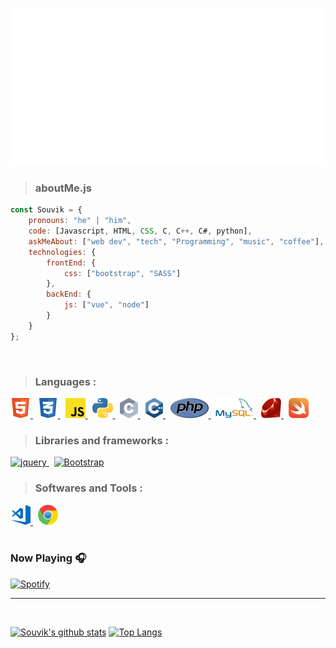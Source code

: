 <!-- > ### Hi there 👋 Welcome to my GitHub Account! I'm Souvik Das, full stack developer.... -->

<!-- <h3 style="border-left: 3px solid gray; padding-left: 10px;"> Hi there 👋 Welcome to my GitHub Account! I'm Souvik Das, full stack developer.... </h3> -->

<!-- **SouvikDas-git/SouvikDas-git** is a ✨ _special_ ✨ repository because its `README.md` (this file) appears on your GitHub profile.

Here are some ideas to get you started: -->


![Hi there 👋 Welcome to my GitHub Account! I'm Souvik Das, full stack developer...](cover.svg)


<!-- - 🔭 I’m currently working on ...
- 🌱 I’m currently learning ...
- 👯 I’m looking to collaborate on ...
- 🤔 I’m looking for help with ...
- 💬 Ask me about ...
- 📫 How to reach me: ...
- 😄 Pronouns: ...
- ⚡ Fun fact: ... -->

<!-- <br> -->

> ### aboutMe.js


```javascript
const Souvik = {
    pronouns: "he" | "him",
    code: [Javascript, HTML, CSS, C, C++, C#, python],
    askMeAbout: ["web dev", "tech", "Programming", "music", "coffee"],
    technologies: {
        frontEnd: {
            css: ["bootstrap", "SASS"]
        },
        backEnd: {
            js: ["vue", "node"]
        }
    }
};
```

<br>

> ### Languages :

<a href="https://www.w3.org/html/" target="_blank">
<img alt="HTML5" height="32px" src="html_icon.svg">
</a>
&nbsp;
<a href="https://www.w3schools.com/css/" target="_blank">
<img alt="CSS3" height="32px" src="css_icon.svg">
</a>
&nbsp;
<a href="https://www.javascript.com/" target="_blank">
<img alt="javascript" height="32px" src="js_icon.svg">
</a>
&nbsp;
<a href="https://www.python.org/" target="_blank">
<img alt="Python" height="32px" src="python_icon.svg">
</a>
&nbsp;
<a href="https://www.cprogramming.com/" target="_blank">
<img alt="C" height="32px" src="c_icon.svg">
</a>
&nbsp;
<a href="https://www.cprogramming.com/" target="_blank">
<img alt="C++" height="32px" src="cpp_icon.svg">
</a>
&nbsp;
<a href="https://www.php.net/" target="_blank">
<img alt="php" height="32px" src="php_icon.svg">
</a>
&nbsp;
<a href="https://www.mysql.com/" target="_blank">
<img alt="mysql" height="32px" src="mysql_icon.svg">
</a>
&nbsp;
<a href="https://www.ruby-lang.org/en/" target="_blank">
<img alt="ruby" height="32px" src="ruby_icon.svg">
</a>
&nbsp;
<a href="https://developer.apple.com/swift/" target="_blank">
<img alt="swift" height="32px" src="swift_icon.svg">
</a>

<br>

> ### Libraries and frameworks :

<a href="https://jquery.com/" target="_blank">
<img alt="jquery" height="32px" src="https://jquery.com/jquery-wp-content/themes/jquery.com/i/favicon.ico">
</a>
&nbsp;
<a href="https://getbootstrap.com/" target="_blank">
<img alt="Bootstrap" height="32px" src="https://getbootstrap.com/docs/5.1/assets/img/favicons/favicon-32x32.png">
</a>

<br>

> ### Softwares and Tools :

<a href="https://code.visualstudio.com/" target="_blank">
<img alt="Visual Studio Code" height="32px" src="vscode_icon.svg">
</a>
&nbsp;
<a href="https://www.google.com/chrome/fast-and-secure/" target="_blank">
<img alt="Google Chrome" height="32px" src="chrome_icon.svg">
</a>

<br>
<br>

### Now Playing 🎧

[![Spotify](https://github-readme-remake.vercel.app/api/spotify)](https://open.spotify.com/user/drqq0s1nekazb03qwe9klpi0f)

<!-- <br/> -->

---

<br>

[![Souvik's github stats](https://github-readme-stats.vercel.app/api?username=SouvikDas-git&include_all_commits=true&count_private=true&show_icons=true&line_height=20&title_color=FFFFFF&icon_color=F28C0F&text_color=969696&bg_color=0D1117)](https://github.com/anuraghazra/github-readme-stats)
[![Top Langs](https://github-readme-stats.vercel.app/api/top-langs/?username=SouvikDas-git&layout=compact&show_icons=true&line_height=20&title_color=FFFFFF&icon_color=FFFFFF&text_color=FFFFFF&bg_color=0D1117)](https://github.com/anuraghazra/github-readme-stats)
